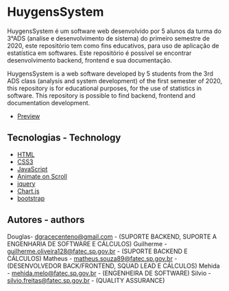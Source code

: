 # HuygensSystem


HuygensSystem é um software web desenvolvido por 5 alunos da turma do 3°ADS (analise e desenvolvimento de sistema) do primeiro semestre de 2020, este repositório tem como fins educativos, para uso de aplicação de estatística em softwares.
Este repositório é possível se encontrar desenvolvimento backend, frontend e sua documentação.



HuygensSystem is a web software developed by 5 students from the 3rd ADS class (analysis and system development) of the first semester of 2020, this repository is for educational purposes, for the use of statistics in software.
This repository is possible to find backend, frontend and documentation development.

   * [Preview](https://matheussouza89.github.io/HuygensSystem) 

## Tecnologias - Technology


* [HTML](https://developer.mozilla.org/pt-BR/docs/Web/HTML)  
* [CSS3](https://developer.mozilla.org/pt-BR/docs/Archive/CSS3)  
* [JavaScript](https://developer.mozilla.org/pt-BR/docs/Web/JavaScript)
* [Animate on Scroll](https://michalsnik.github.io/aos)
* [jquery](https://jquery.com)
* [Chart.js](https://www.chartjs.org)
* [bootstrap](https://getbootstrap.com.br) 

## Autores - authors

Douglas- dgracecenteno@gmail.com - (SUPORTE BACKEND, SUPORTE A ENGENHARIA DE SOFTWARE E CÁLCULOS)
Guilherme - guilherme.oliveira128@fatec.sp.gov.br - (SUPORTE BACKEND E CÁLCULOS)
Matheus - matheus.souza89@fatec.sp.gov.br - (DESENVOLVEDOR BACK/FRONTEND, SQUAD LEAD E CÁLCULOS)
Mehida - mehida.melo@fatec.sp.gov.br - (ENGENHEIRA DE SOFTWARE)
Silvio - silvio.freitas@fatec.sp.gov.br - (QUALITY ASSURANCE)

